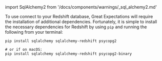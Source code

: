 import SqlAlchemy2 from '/docs/components/warnings/_sql_alchemy2.md'

To use connect to your Redshift database, Great Expectations will require the installation of additional dependencies.  Fortunately, it is simple to install the necessary dependencies for Redshift by using `pip` and running the following from your terminal:

```console
pip install sqlalchemy sqlalchemy-redshift psycopg2

# or if on macOS:
pip install sqlalchemy sqlalchemy-redshift psycopg2-binary
```

<SqlAlchemy2 />
